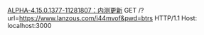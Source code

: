 
[ALPHA-4.15.0.1377-11281807：内测更新](https://www.lanzous.com/tp/i7nrn8d)
GET /?url=https://www.lanzous.com/i44mvof&pwd=btrs HTTP/1.1
Host: localhost:3000
